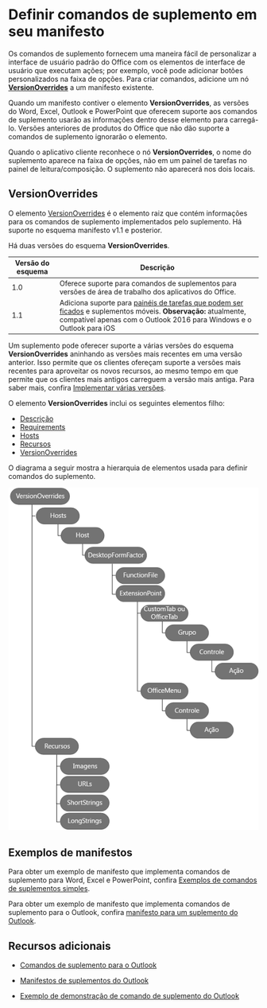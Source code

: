 # <a name="define-add-in-commands-in-your-manifest"></a>Definir comandos de suplemento em seu manifesto

Os comandos de suplemento fornecem uma maneira fácil de personalizar a interface de usuário padrão do Office com os elementos de interface de usuário que executam ações; por exemplo, você pode adicionar botões personalizados na faixa de opções. Para criar comandos, adicione um nó **[VersionOverrides](http://dev.office.com/reference/add-ins/manifest/versionoverrides)** a um manifesto existente. 

Quando um manifesto contiver o elemento **VersionOverrides**, as versões do Word, Excel, Outlook e PowerPoint que oferecem suporte aos comandos de suplemento usarão as informações dentro desse elemento para carregá-lo. Versões anteriores de produtos do Office que não dão suporte a comandos de suplemento ignorarão o elemento.

Quando o aplicativo cliente reconhece o nó **VersionOverrides**, o nome do suplemento aparece na faixa de opções, não em um painel de tarefas no painel de leitura/composição. O suplemento não aparecerá nos dois locais.
 
## <a name="versionoverrides"></a>VersionOverrides

O elemento [VersionOverrides](http://dev.office.com/reference/add-ins/manifest/versionoverrides) é o elemento raiz que contém informações para os comandos de suplemento implementados pelo suplemento. Há suporte no esquema manifesto v1.1 e posterior.

Há duas versões do esquema **VersionOverrides**.

| Versão do esquema | Descrição |
|----------------|-------------|
| 1.0 | Oferece suporte para comandos de suplementos para versões de área de trabalho dos aplicativos do Office. | 
| 1.1 | Adiciona suporte para [painéis de tarefas que podem ser ficados](https://docs.microsoft.com/outlook/add-ins/pinnable-taskpane) e suplementos móveis. **Observação:** atualmente, compatível apenas com o Outlook 2016 para Windows e o Outlook para iOS |

Um suplemento pode oferecer suporte a várias versões do esquema **VersionOverrides** aninhando as versões mais recentes em uma versão anterior. Isso permite que os clientes ofereçam suporte a versões mais recentes para aproveitar os novos recursos, ao mesmo tempo em que permite que os clientes mais antigos carreguem a versão mais antiga. Para saber mais, confira [Implementar várias versões](../../reference/manifest/versionoverrides.md#implementing-multiple-versions).

O elemento **VersionOverrides** inclui os seguintes elementos filho:

- [Descrição](http://dev.office.com/reference/add-ins/manifest/description)
- [Requirements](http://dev.office.com/reference/add-ins/manifest/requirements)
- [Hosts](http://dev.office.com/reference/add-ins/manifest/hosts)
- [Recursos](http://dev.office.com/reference/add-ins/manifest/resources)
- [VersionOverrides](http://dev.office.com/reference/add-ins/manifest/versionoverrides)

O diagrama a seguir mostra a hierarquia de elementos usada para definir comandos do suplemento. 

![Hierarquia dos elementos dos comandos de suplemento no manifesto](../images/080da303-51c4-4882-b74a-7ba11517c0ad.png)

## <a name="sample-manifests"></a>Exemplos de manifestos

Para obter um exemplo de manifesto que implementa comandos de suplemento para Word, Excel e PowerPoint, confira [Exemplos de comandos de suplementos simples](https://github.com/OfficeDev/Office-Add-in-Commands-Samples/tree/master/Simple).

Para obter um exemplo de manifesto que implementa comandos de suplemento para o Outlook, confira [manifesto para um suplemento do Outlook](https://github.com/OfficeDev/outlook-add-in-command-demo/blob/master/command-demo-manifest.xml).

## <a name="additional-resources"></a>Recursos adicionais

- [Comandos de suplemento para o Outlook](https://docs.microsoft.com/outlook/add-ins/add-in-commands-for-outlook)
    
- [Manifestos de suplementos do Outlook](https://docs.microsoft.com/outlook/add-ins/manifests)
    
- [Exemplo de demonstração de comando de suplemento do Outlook](https://github.com/OfficeDev/outlook-add-in-command-demo)
